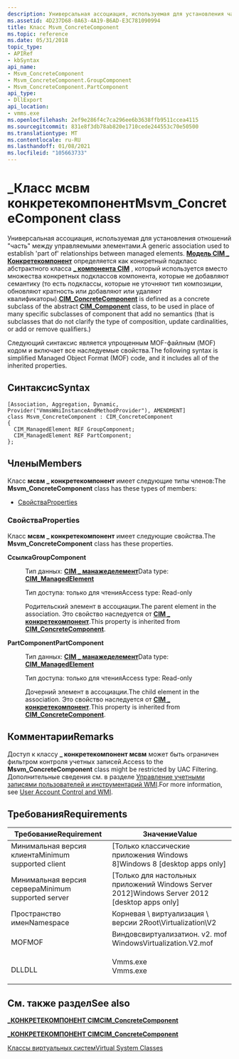 ```yaml
---
description: Универсальная ассоциация, используемая для установления части отношений между управляемыми элементами.
ms.assetid: 4D237D68-0A63-4A19-B6AD-E3C781090994
title: Класс Msvm_ConcreteComponent
ms.topic: reference
ms.date: 05/31/2018
topic_type:
- APIRef
- kbSyntax
api_name:
- Msvm_ConcreteComponent
- Msvm_ConcreteComponent.GroupComponent
- Msvm_ConcreteComponent.PartComponent
api_type:
- DllExport
api_location:
- vmms.exe
ms.openlocfilehash: 2ef9e286f4c7ca296ee6b3638ffb9511ccea4115
ms.sourcegitcommit: 831e8f3db78ab820e1710cede244553c70e50500
ms.translationtype: MT
ms.contentlocale: ru-RU
ms.lasthandoff: 01/08/2021
ms.locfileid: "105663733"
---
```

# <a name="msvm_concretecomponent-class"></a><span data-ttu-id="d184f-103">\_Класс мсвм конкретекомпонент</span><span class="sxs-lookup"><span data-stu-id="d184f-103">Msvm\_ConcreteComponent class</span></span>

<span data-ttu-id="d184f-104">Универсальная ассоциация, используемая для установления отношений "часть" между управляемыми элементами.</span><span class="sxs-lookup"><span data-stu-id="d184f-104">A generic association used to establish 'part of' relationships between managed elements.</span></span> <span data-ttu-id="d184f-105">[**Модель CIM \_ Конкретекомпонент**](/previous-versions//cc150665(v=vs.85)) определяется как конкретный подкласс абстрактного класса [**\_ компонента CIM**](/windows/desktop/CIMWin32Prov/cim-component) , который используется вместо множества конкретных подклассов компонента, которые не добавляют семантику (то есть подклассы, которые не уточняют тип композиции, обновляют кратность или добавляют или удаляют квалификаторы).</span><span class="sxs-lookup"><span data-stu-id="d184f-105">[**CIM\_ConcreteComponent**](/previous-versions//cc150665(v=vs.85)) is defined as a concrete subclass of the abstract [**CIM\_Component**](/windows/desktop/CIMWin32Prov/cim-component) class, to be used in place of many specific subclasses of component that add no semantics (that is subclasses that do not clarify the type of composition, update cardinalities, or add or remove qualifiers.)</span></span>

<span data-ttu-id="d184f-106">Следующий синтаксис является упрощенным MOF-файлным (MOF) кодом и включает все наследуемые свойства.</span><span class="sxs-lookup"><span data-stu-id="d184f-106">The following syntax is simplified Managed Object Format (MOF) code, and it includes all of the inherited properties.</span></span>

## <a name="syntax"></a><span data-ttu-id="d184f-107">Синтаксис</span><span class="sxs-lookup"><span data-stu-id="d184f-107">Syntax</span></span>

``` syntax
[Association, Aggregation, Dynamic, Provider("VmmsWmiInstanceAndMethodProvider"), AMENDMENT]
class Msvm_ConcreteComponent : CIM_ConcreteComponent
{
  CIM_ManagedElement REF GroupComponent;
  CIM_ManagedElement REF PartComponent;
};
```

## <a name="members"></a><span data-ttu-id="d184f-108">Члены</span><span class="sxs-lookup"><span data-stu-id="d184f-108">Members</span></span>

<span data-ttu-id="d184f-109">Класс **мсвм \_ конкретекомпонент** имеет следующие типы членов:</span><span class="sxs-lookup"><span data-stu-id="d184f-109">The **Msvm\_ConcreteComponent** class has these types of members:</span></span>

-   [<span data-ttu-id="d184f-110">Свойства</span><span class="sxs-lookup"><span data-stu-id="d184f-110">Properties</span></span>](#properties)

### <a name="properties"></a><span data-ttu-id="d184f-111">Свойства</span><span class="sxs-lookup"><span data-stu-id="d184f-111">Properties</span></span>

<span data-ttu-id="d184f-112">Класс **мсвм \_ конкретекомпонент** имеет следующие свойства.</span><span class="sxs-lookup"><span data-stu-id="d184f-112">The **Msvm\_ConcreteComponent** class has these properties.</span></span>

<dl> <dt>

<span data-ttu-id="d184f-113">**Ссылка**</span><span class="sxs-lookup"><span data-stu-id="d184f-113">**GroupComponent**</span></span>
</dt> <dd> <dl> <dt>

<span data-ttu-id="d184f-114">Тип данных: **[ **CIM \_ манажеделемент**](/previous-versions/windows/desktop/iscsitarg/cim-managedelement)**</span><span class="sxs-lookup"><span data-stu-id="d184f-114">Data type: **[**CIM\_ManagedElement**](/previous-versions/windows/desktop/iscsitarg/cim-managedelement)**</span></span>
</dt> <dt>

<span data-ttu-id="d184f-115">Тип доступа: только для чтения</span><span class="sxs-lookup"><span data-stu-id="d184f-115">Access type: Read-only</span></span>
</dt> </dl>

<span data-ttu-id="d184f-116">Родительский элемент в ассоциации.</span><span class="sxs-lookup"><span data-stu-id="d184f-116">The parent element in the association.</span></span> <span data-ttu-id="d184f-117">Это свойство наследуется от [**CIM \_ конкретекомпонент**](/previous-versions//cc150665(v=vs.85)).</span><span class="sxs-lookup"><span data-stu-id="d184f-117">This property is inherited from [**CIM\_ConcreteComponent**](/previous-versions//cc150665(v=vs.85)).</span></span>

</dd> <dt>

<span data-ttu-id="d184f-118">**PartComponent**</span><span class="sxs-lookup"><span data-stu-id="d184f-118">**PartComponent**</span></span>
</dt> <dd> <dl> <dt>

<span data-ttu-id="d184f-119">Тип данных: **[ **CIM \_ манажеделемент**](/previous-versions/windows/desktop/iscsitarg/cim-managedelement)**</span><span class="sxs-lookup"><span data-stu-id="d184f-119">Data type: **[**CIM\_ManagedElement**](/previous-versions/windows/desktop/iscsitarg/cim-managedelement)**</span></span>
</dt> <dt>

<span data-ttu-id="d184f-120">Тип доступа: только для чтения</span><span class="sxs-lookup"><span data-stu-id="d184f-120">Access type: Read-only</span></span>
</dt> </dl>

<span data-ttu-id="d184f-121">Дочерний элемент в ассоциации.</span><span class="sxs-lookup"><span data-stu-id="d184f-121">The child element in the association.</span></span> <span data-ttu-id="d184f-122">Это свойство наследуется от [**CIM \_ конкретекомпонент**](/previous-versions//cc150665(v=vs.85)).</span><span class="sxs-lookup"><span data-stu-id="d184f-122">This property is inherited from [**CIM\_ConcreteComponent**](/previous-versions//cc150665(v=vs.85)).</span></span>

</dd> </dl>

## <a name="remarks"></a><span data-ttu-id="d184f-123">Комментарии</span><span class="sxs-lookup"><span data-stu-id="d184f-123">Remarks</span></span>

<span data-ttu-id="d184f-124">Доступ к классу **\_ конкретекомпонент мсвм** может быть ограничен фильтром контроля учетных записей.</span><span class="sxs-lookup"><span data-stu-id="d184f-124">Access to the **Msvm\_ConcreteComponent** class might be restricted by UAC Filtering.</span></span> <span data-ttu-id="d184f-125">Дополнительные сведения см. в разделе [Управление учетными записями пользователей и инструментарий WMI](/windows/desktop/WmiSdk/user-account-control-and-wmi).</span><span class="sxs-lookup"><span data-stu-id="d184f-125">For more information, see [User Account Control and WMI](/windows/desktop/WmiSdk/user-account-control-and-wmi).</span></span>

## <a name="requirements"></a><span data-ttu-id="d184f-126">Требования</span><span class="sxs-lookup"><span data-stu-id="d184f-126">Requirements</span></span>



| <span data-ttu-id="d184f-127">Требование</span><span class="sxs-lookup"><span data-stu-id="d184f-127">Requirement</span></span> | <span data-ttu-id="d184f-128">Значение</span><span class="sxs-lookup"><span data-stu-id="d184f-128">Value</span></span> |
|-------------------------------------|---------------------------------------------------------------------------------------------------------|
| <span data-ttu-id="d184f-129">Минимальная версия клиента</span><span class="sxs-lookup"><span data-stu-id="d184f-129">Minimum supported client</span></span><br/> | <span data-ttu-id="d184f-130">\[Только классические приложения Windows 8\]</span><span class="sxs-lookup"><span data-stu-id="d184f-130">Windows 8 \[desktop apps only\]</span></span><br/>                                                              |
| <span data-ttu-id="d184f-131">Минимальная версия сервера</span><span class="sxs-lookup"><span data-stu-id="d184f-131">Minimum supported server</span></span><br/> | <span data-ttu-id="d184f-132">\[Только для настольных приложений Windows Server 2012\]</span><span class="sxs-lookup"><span data-stu-id="d184f-132">Windows Server 2012 \[desktop apps only\]</span></span><br/>                                                    |
| <span data-ttu-id="d184f-133">Пространство имен</span><span class="sxs-lookup"><span data-stu-id="d184f-133">Namespace</span></span><br/>                | <span data-ttu-id="d184f-134">Корневая \\ виртуализация \\ версии 2</span><span class="sxs-lookup"><span data-stu-id="d184f-134">Root\\Virtualization\\V2</span></span><br/>                                                                     |
| <span data-ttu-id="d184f-135">MOF</span><span class="sxs-lookup"><span data-stu-id="d184f-135">MOF</span></span><br/>                      | <dl> <span data-ttu-id="d184f-136"><dt>Виндовсвиртуализатион. v2. mof</dt></span><span class="sxs-lookup"><span data-stu-id="d184f-136"><dt>WindowsVirtualization.V2.mof</dt></span></span> </dl> |
| <span data-ttu-id="d184f-137">DLL</span><span class="sxs-lookup"><span data-stu-id="d184f-137">DLL</span></span><br/>                      | <dl> <span data-ttu-id="d184f-138"><dt>Vmms.exe</dt></span><span class="sxs-lookup"><span data-stu-id="d184f-138"><dt>Vmms.exe</dt></span></span> </dl>                     |



## <a name="see-also"></a><span data-ttu-id="d184f-139">См. также раздел</span><span class="sxs-lookup"><span data-stu-id="d184f-139">See also</span></span>

<dl> <dt>

[<span data-ttu-id="d184f-140">**\_КОНКРЕТЕКОМПОНЕНТ CIM**</span><span class="sxs-lookup"><span data-stu-id="d184f-140">**CIM\_ConcreteComponent**</span></span>](cim-concretecomponent.md)
</dt> <dt>

<span data-ttu-id="d184f-141">[**\_КОНКРЕТЕКОМПОНЕНТ CIM**](/previous-versions//cc150665(v=vs.85))</span><span class="sxs-lookup"><span data-stu-id="d184f-141">[**CIM\_ConcreteComponent**](/previous-versions//cc150665(v=vs.85))</span></span>
</dt> <dt>

[<span data-ttu-id="d184f-142">Классы виртуальных систем</span><span class="sxs-lookup"><span data-stu-id="d184f-142">Virtual System Classes</span></span>](virtual-system-classes.md)
</dt> </dl>

 

